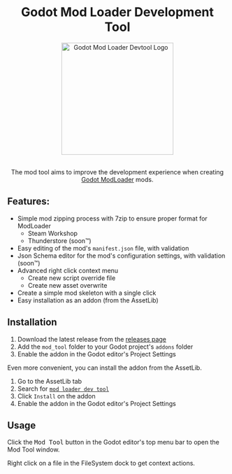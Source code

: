 <div align="center">

# Godot Mod Loader Development Tool

<img alt="Godot Mod Loader Devtool Logo" src="https://github.com/KANAjetzt/godot-mod-tools/assets/41547570/243089de-e5ab-4dbd-b215-d053f12ab0d5" width="256" />

<br />
<br />

The mod tool aims to improve the development experience when creating [Godot ModLoader](https://github.com/GodotModding/godot-mod-loader) mods.

</div>





## Features:
- Simple mod zipping process with 7zip to ensure proper format for ModLoader
    - Steam Workshop
    - Thunderstore (soon™)
- Easy editing of the mod's `manifest.json` file, with validation
- Json Schema editor for the mod's configuration settings, with validation (soon™)
- Advanced right click context menu
    - Create new script override file
    - Create new asset overwrite
- Create a simple mod skeleton with a single click
- Easy installation as an addon (from the AssetLib)


## Installation
1. Download the latest release from the [releases page](https://github.com/GodotModding/godot-mod-tool)
1. Add the `mod_tool` folder to your Godot project's `addons` folder
1. Enable the addon in the Godot editor's Project Settings

Even more convenient, you can install the addon from the AssetLib.
1. Go to the AssetLib tab
1. Search for [`mod loader dev tool`](https://godotengine.org/asset-library/asset?filter=mod+loader+dev+tool)
1. Click `Install` on the addon
1. Enable the addon in the Godot editor's Project Settings


## Usage
Click the <kbd>Mod Tool</kbd> button in the Godot editor's top menu bar to open the Mod Tool window.

Right click on a file in the FileSystem dock to get context actions.
